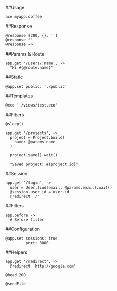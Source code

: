 ##Usage

    ace myapp.coffee

##Response

    @response [200, {}, '']
    @response ''
    @response ->

##Params & Route

    app.get '/users/:name', ->
      "Hi #{@route.name}"

##Static

    @app.set public: './public'

##Templates

    @eco './views/test.eco'

##Fibers

    @sleep()

    app.get '/projects', ->
      project = Project.build(
        name: @params.name
      )

      project.save().wait()

      "Saved project: #{project.id}"

##Session

    app.get '/login', ->
      user = User.find(email: @params.email).wait()
      @session.user_id = user.id
      @redirect '/'

##Filters

    app.before ->
      # Before filter

##Configuration

    @app.set sessions: true
             port: 3000

##Helpers

    app.get '/redirect', ->
      @redirect 'http://google.com'

    @head 200

    @sendFile